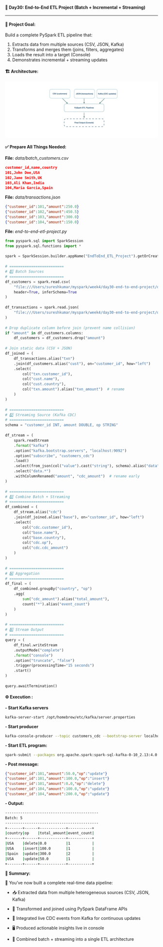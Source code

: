 #### 📘 Day30: End-to-End ETL Project (Batch + Incremental + Streaming)
---
#### 🎯 Project Goal:

Build a complete PySpark ETL pipeline that:
1. Extracts data from multiple sources (CSV, JSON, Kafka)
2. Transforms and merges them (joins, filters, aggregates)
3. Loads the result into a target (Console)
4. Demonstrates incremental + streaming updates

#### 🏗️ Architecture:
![alt text](image-13.png)

#### ✅ Prepare All Things Needed:
**File:** *data/batch_customers.csv*
``` json
customer_id,name,country
101,John Doe,USA
102,Jane Smith,UK
103,Ali Khan,India
104,Maria Garcia,Spain
```
**File:** *data/transactions.json*
``` json
{"customer_id":101,"amount":250.0}
{"customer_id":102,"amount":450.5}
{"customer_id":103,"amount":300.0}
{"customer_id":104,"amount":150.0}
```
**File:** *end-to-end-etl-project.py*
``` python
from pyspark.sql import SparkSession
from pyspark.sql.functions import *

spark = SparkSession.builder.appName("EndToEnd_ETL_Project").getOrCreate()

# =========================
# 1️⃣ Batch Sources
# =========================
df_customers = spark.read.csv(
    "file:///Users/sureshkumar/myspark/week4/day30-end-to-end-project/data/batch_customers.csv",
    header=True, inferSchema=True
)

df_transactions = spark.read.json(
    "file:///Users/sureshkumar/myspark/week4/day30-end-to-end-project/data/batch_transactions.json"
)

# Drop duplicate column before join (prevent name collision)
if "amount" in df_customers.columns:
    df_customers = df_customers.drop("amount")

# Join static data (CSV + JSON)
df_joined = (
    df_transactions.alias("txn")
    .join(df_customers.alias("cust"), on="customer_id", how="left")
    .select(
        col("txn.customer_id"),
        col("cust.name"),
        col("cust.country"),
        col("txn.amount").alias("txn_amount")  # rename
    )
)

# =========================
# 2️⃣ Streaming Source (Kafka CDC)
# =========================
schema = "customer_id INT, amount DOUBLE, op STRING"

df_stream = (
    spark.readStream
    .format("kafka")
    .option("kafka.bootstrap.servers", "localhost:9092")
    .option("subscribe", "customers_cdc")
    .load()
    .select(from_json(col("value").cast("string"), schema).alias("data"))
    .select("data.*")
    .withColumnRenamed("amount", "cdc_amount")  # rename early
)

# =========================
# 3️⃣ Combine Batch + Streaming
# =========================
df_combined = (
    df_stream.alias("cdc")
    .join(df_joined.alias("base"), on="customer_id", how="left")
    .select(
        col("cdc.customer_id"),
        col("base.name"),
        col("base.country"),
        col("cdc.op"),
        col("cdc.cdc_amount")
    )
)

# =========================
# 4️⃣ Aggregation
# =========================
df_final = (
    df_combined.groupBy("country", "op")
    .agg(
        sum("cdc_amount").alias("total_amount"),
        count("*").alias("event_count")
    )
)

# =========================
# 5️⃣ Stream Output
# =========================
query = (
    df_final.writeStream
    .outputMode("complete")
    .format("console")
    .option("truncate", "false")
    .trigger(processingTime="15 seconds")
    .start()
)

query.awaitTermination()
```
#### ⚙️ Execution :

**- Start Kafka servers**
``` bash
kafka-server-start /opt/homebrew/etc/kafka/server.properties
```
**- Start producer**
``` bash
kafka-console-producer --topic customers_cdc --bootstrap-server localhost:9092
```
**- Start ETL program:**
``` bash
spark-submit --packages org.apache.spark:spark-sql-kafka-0-10_2.13:4.0.1 end-to-end-etl-project.py
```
**- Post message:**
``` json
{"customer_id":101,"amount":50.0,"op":"update"}
{"customer_id":101,"amount":100.0,"op":"insert"}
{"customer_id":101,"amount":0.0,"op":"delete"}
{"customer_id":104,"amount":100.0,"op":"update"}
{"customer_id":104,"amount":200.0,"op":"update"}
```
**- Output:**
``` bash
-------------------------------------------
Batch: 5
-------------------------------------------
+-------+------+------------+-----------+
|country|op    |total_amount|event_count|
+-------+------+------------+-----------+
|USA    |delete|0.0         |1          |
|USA    |insert|100.0       |1          |
|Spain  |update|300.0       |2          |
|USA    |update|50.0        |1          |
+-------+------+------------+-----------+
```

**🌟 Summary:**

🚀 You’ve now built a complete real-time data pipeline:

- 📥 Extracted data from multiple heterogeneous sources (CSV, JSON, Kafka)

- 🔄 Transformed and joined using PySpark DataFrame APIs

- 🧮 Integrated live CDC events from Kafka for continuous updates

- 🖥️ Produced actionable insights live in console

- 🧱 Combined batch + streaming into a single ETL architecture